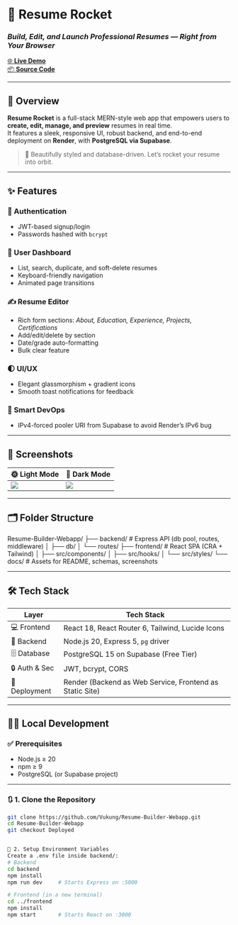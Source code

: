 # 🚀 Resume Rocket  
### _Build, Edit, and Launch Professional Resumes — Right from Your Browser_

[🌐 **Live Demo**](https://resume-rocket-frontend.onrender.com)  
[📦 **Source Code**](https://github.com/Vukung/Resume-Builder-Webapp/tree/Deployed)

---

## 🧠 Overview  
**Resume Rocket** is a full-stack MERN-style web app that empowers users to **create, edit, manage, and preview** resumes in real time.  
It features a sleek, responsive UI, robust backend, and end-to-end deployment on **Render**, with **PostgreSQL via Supabase**.

> 🔐 Beautifully styled and database-driven. Let’s rocket your resume into orbit.

---

## ✨ Features

### 🔐 Authentication
- JWT-based signup/login  
- Passwords hashed with `bcrypt`

### 🧭 User Dashboard
- List, search, duplicate, and soft-delete resumes  
- Keyboard-friendly navigation  
- Animated page transitions

### ✍️ Resume Editor
- Rich form sections: _About, Education, Experience, Projects, Certifications_  
- Add/edit/delete by section  
- Date/grade auto-formatting  
- Bulk clear feature

### 🌓 UI/UX
- Elegant glassmorphism + gradient icons  
- Smooth toast notifications for feedback

### 🧠 Smart DevOps
- IPv4-forced pooler URI from Supabase to avoid Render’s IPv6 bug

---

## 🎨 Screenshots

| 🌞 Light Mode | 🌚 Dark Mode |
|--------------|-------------|
| ![](docs/light.png) | ![](docs/dark.png) |

---

## 🗂️ Folder Structure
Resume-Builder-Webapp/
├── backend/ # Express API (db pool, routes, middleware)
│ ├── db/
│ └── routes/
├── frontend/ # React SPA (CRA + Tailwind)
│ ├── src/components/
│ ├── src/hooks/
│ └── src/styles/
└── docs/ # Assets for README, schemas, screenshots



---

## 🛠️ Tech Stack

| Layer          | Tech Stack                                      |
|----------------|-------------------------------------------------|
| 💻 Frontend    | React 18, React Router 6, Tailwind, Lucide Icons |
| 🧠 Backend     | Node.js 20, Express 5, `pg` driver               |
| 🗄️ Database     | PostgreSQL 15 on Supabase (Free Tier)           |
| 🔒 Auth & Sec  | JWT, bcrypt, CORS                               |
| 🚀 Deployment  | Render (Backend as Web Service, Frontend as Static Site) |

---

## 🧑‍💻 Local Development

### ✅ Prerequisites
- Node.js ≥ 20  
- npm ≥ 9  
- PostgreSQL (or Supabase project)

---

### 🔃 1. Clone the Repository
```bash
git clone https://github.com/Vukung/Resume-Builder-Webapp.git
cd Resume-Builder-Webapp
git checkout Deployed


🔐 2. Setup Environment Variables
Create a .env file inside backend/:
# Backend
cd backend
npm install
npm run dev     # Starts Express on :5000

# Frontend (in a new terminal)
cd ../frontend
npm install
npm start       # Starts React on :3000


